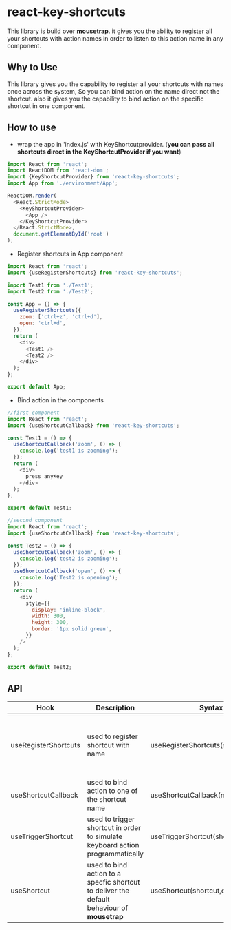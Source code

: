 # react-key-shortcuts

This library is build over [**mousetrap**](https://www.npmjs.com/package/mousetrap). it gives you the ability to register all your shortcuts with action names in order to listen to this action name in any component.

## Why to Use

This library gives you the capability to register all your shortcuts with names once across the system, So  you can bind action on the name direct not the shortcut. also it gives you the capability to bind action on the specific shortcut in one component.

## How to use

* wrap the app in 'index.js' with KeyShortcutprovider. (**you can pass all shortcuts direct in the KeyShortcutProvider if you want**)

```javascript
import React from 'react';
import ReactDOM from 'react-dom';
import {KeyShortcutProvider} from 'react-key-shortcuts';
import App from './environment/App';

ReactDOM.render(
  <React.StrictMode>
    <KeyShortcutProvider>
      <App />
    </KeyShortcutProvider>
  </React.StrictMode>,
  document.getElementById('root')
);

```
* Register shortcuts in App component

```javascript
import React from 'react';
import {useRegisterShortcuts} from 'react-key-shortcuts';

import Test1 from './Test1';
import Test2 from './Test2';

const App = () => {
  useRegisterShortcuts({
    zoom: ['ctrl+z', 'ctrl+d'],
    open: 'ctrl+d',
  });
  return (
    <div>
      <Test1 />
      <Test2 />
    </div>
  );
};

export default App;
```

* Bind action in the components

```javascript
//first component
import React from 'react';
import {useShortcutCallback} from 'react-key-shortcuts';

const Test1 = () => {
  useShortcutCallback('zoom', () => {
    console.log('test1 is zooming');
  });
  return (
    <div>
      press anyKey
    </div>
  );
};

export default Test1;
```

```javascript
//second component
import React from 'react';
import {useShortcutCallback} from 'react-key-shortcuts';

const Test2 = () => {
  useShortcutCallback('zoom', () => {
    console.log('test2 is zooming');
  });
  useShortcutCallback('open', () => {
    console.log('Test2 is opening');
  });
  return (
    <div
      style={{
        display: 'inline-block',
        width: 300,
        height: 300,
        border: '1px solid green',
      }}
    />
  );
};

export default Test2;
```

## API

Hook | Description | Syntax | Params
----|----|----|----
useRegisterShortcuts | used to register shortcut with name | useRegisterShortcuts(shortcuts)| shortcuts: object {shortcut,name}. shortcut accept the same input of shortcut in **mousetrap**
useShortcutCallback | used to bind action to one of the shortcut name | useShortcutCallback(name,callback)| name is the register name for the shortcut
useTriggerShortcut | used to trigger shortcut in order to simulate keyboard action programmatically | useTriggerShortcut(shortcutOrName) | shortcutOrName is wether an action name (zoom) or a real shortcut(ctrl+z)
useShortcut | used to bind action to a specfic shortcut to deliver the default behaviour of **mousetrap** | useShortcut(shortcut,callback)| shortcut accept the same input of shortcut in **mousetrap**
